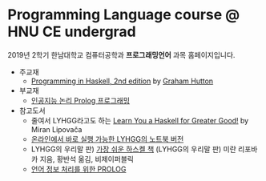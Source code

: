 # Programming Language course @ HNU CE undergrad
2019년 2학기 한남대학교 컴퓨터공학과 **프로그래밍언어** 과목 홈페이지입니다.

 * 주교재
   - [Programming in Haskell, 2nd edition](http://www.cs.nott.ac.uk/~pszgmh/pih.html) by [Graham Hutton](http://www.cs.nott.ac.uk/~pszgmh)
 * 부교재
   - [인공지능 논리 Prolog 프로그래밍](http://www.kyobobook.co.kr/product/detailViewKor.laf?barcode=9788964213285)
 * 참고도서
     - 줄여서 LYHGG라고도 하는 [Learn You a Haskell for Greater Good!](http://learnyouahaskell.com/) by Miran Lipovača
     - [온라인에서 바로 실행 가능한 LYHGG의 노트북 버전](https://github.com/jamesdbrock/learn-you-a-haskell-notebook)
     - LYHGG의 우리말 판)
       [가장 쉬운 하스켈 책](http://www.kyobobook.co.kr/product/detailViewKor.laf?barcode=9788994774619)
       (LYHGG의 우리말 판) 미란 리포바카 지음, 황반석 옮김, 비제이퍼블릭
     - [언어 정보 처리를 위한 PROLOG](http://www.kyobobook.co.kr/product/detailViewKor.laf?barcode=9788974644796)
